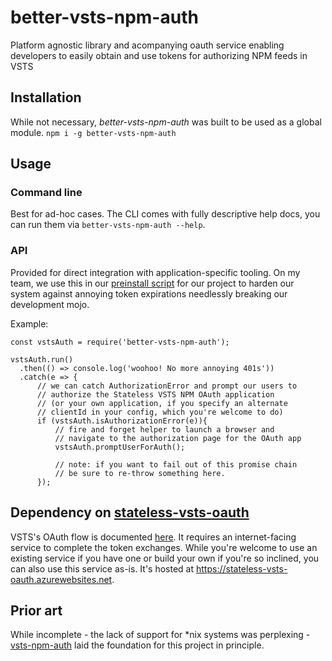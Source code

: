 # better-vsts-npm-auth
Platform agnostic library and acompanying oauth service enabling developers to easily obtain and use tokens for authorizing NPM feeds in VSTS

## Installation
While not necessary, _better-vsts-npm-auth_ was built to be used as a global module.
`npm i -g better-vsts-npm-auth`

## Usage
### Command line
Best for ad-hoc cases. The CLI comes with fully descriptive help docs, you can run them via `better-vsts-npm-auth --help`.

### API
Provided for direct integration with application-specific tooling. On my team, we use this in our [preinstall script](https://docs.npmjs.com/misc/scripts) for our project to harden our system against annoying token expirations needlessly breaking our development mojo.

Example:
```
const vstsAuth = require('better-vsts-npm-auth');

vstsAuth.run()
  .then(() => console.log('woohoo! No more annoying 401s'))
  .catch(e => {
      // we can catch AuthorizationError and prompt our users to
      // authorize the Stateless VSTS NPM OAuth application
      // (or your own application, if you specify an alternate 
      // clientId in your config, which you're welcome to do)
      if (vstsAuth.isAuthorizationError(e)){
          // fire and forget helper to launch a browser and
          // navigate to the authorization page for the OAuth app
          vstsAuth.promptUserForAuth();
          
          // note: if you want to fail out of this promise chain
          // be sure to re-throw something here.
      });
```

## Dependency on [stateless-vsts-oauth](https://github.com/zumwald/stateless-vsts-oauth)
VSTS's OAuth flow is documented [here](https://docs.microsoft.com/en-us/vsts/integrate/get-started/authentication/oauth). It requires an internet-facing service to complete the token exchanges. While you're welcome to use an existing service if you have one or build your own if you're so inclined, you can also use this service as-is. It's hosted at https://stateless-vsts-oauth.azurewebsites.net.

## Prior art
While incomplete - the lack of support for *nix systems was perplexing - [vsts-npm-auth](https://www.npmjs.com/package/vsts-npm-auth) laid the foundation for this project in principle.